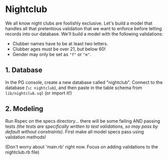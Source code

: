 # Nightclub

We all know night clubs are foolishly exclusive. Let's build a model that handles all that pretentious validation that we want to enforce before letting records into our database. We'll build a model with the following validations:

* Clubber names have to be at least two letters.
* Clubber ages must be over 21, but below 60!
* Gender may only be set as `"f"` or `"m"`.

## 1. Database

In the PG console, create a new database called "nightclub". Connect to the database (`\c nightclub`), and then paste in the table schema from `lib/nightclub.sql` (or import it!)

## 2. Modeling

Run Rspec on the specs directory… there will be some failing AND passing tests *(the tests are specifically written to test validations, so may pass by default without constraints)*. First make all model specs pass using validation methods!

(Don't worry about 'main.rb' right now. Focus on adding validations to the nightclub.rb file)
